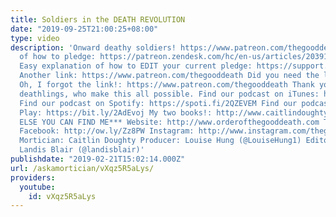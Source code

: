 ```yaml
---
title: Soldiers in the DEATH REVOLUTION
date: "2019-09-25T21:00:25+08:00"
type: video
description: 'Onward deathy soldiers! https://www.patreon.com/thegooddeath Easy explanation
  of how to pledge: https://patreon.zendesk.com/hc/en-us/articles/203913709-How-do-I-become-a-patron-to-a-creator-
  Easy explanation of how to EDIT your current pledge: https://support.patreon.com/hc/en-us/articles/360000126286-How-do-I-edit-my-membership-
  Another link: https://www.patreon.com/thegooddeath Did you need the link?: https://www.patreon.com/thegooddeath
  Oh, I forgot the link!: https://www.patreon.com/thegooddeath Thank you current Patron
  deathlings, who make this all possible. Find our podcast on iTunes: https://apple.co/2yK6c6G
  Find our podcast on Spotify: https://spoti.fi/2QZEVEM Find our podcast on Google
  Play: https://bit.ly/2AdEvoj My two books!: http://www.caitlindoughty.com ***WHERE
  ELSE YOU CAN FIND ME*** Website: http://www.orderofthegooddeath.com Twitter: http://www.twitter.com/thegooddeath
  Facebook: http://ow.ly/Zz8PW Instagram: http://www.instagram.com/thegooddeath ***CREDITS***
  Mortician: Caitlin Doughty Producer: Louise Hung (@LouiseHung1) Editor & Graphics:
  Landis Blair (@landisblair)'
publishdate: "2019-02-21T15:02:14.000Z"
url: /askamortician/vXqz5R5aLys/
providers:
  youtube:
    id: vXqz5R5aLys
---
```

